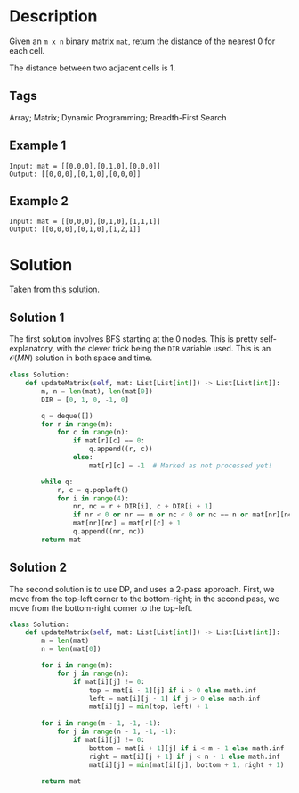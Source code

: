 # Description

Given an `m x n` binary matrix `mat`, return the distance of the nearest 0 for each cell.

The distance between two adjacent cells is 1.

## Tags

Array; Matrix; Dynamic Programming; Breadth-First Search

## Example 1

```
Input: mat = [[0,0,0],[0,1,0],[0,0,0]]
Output: [[0,0,0],[0,1,0],[0,0,0]]
```

## Example 2

```
Input: mat = [[0,0,0],[0,1,0],[1,1,1]]
Output: [[0,0,0],[0,1,0],[1,2,1]]
```

# Solution

Taken from [this solution](https://leetcode.com/problems/01-matrix/solutions/1369741/c-java-python-bfs-dp-solutions-with-picture-clean-concise-o-1-space/).

## Solution 1

The first solution involves BFS starting at the 0 nodes. This is pretty self-explanatory, with the clever trick being the `DIR` variable used. This is an $\mathcal{O}(MN)$ solution in both space and time.

```py
class Solution:
    def updateMatrix(self, mat: List[List[int]]) -> List[List[int]]:
        m, n = len(mat), len(mat[0])
        DIR = [0, 1, 0, -1, 0]

        q = deque([])
        for r in range(m):
            for c in range(n):
                if mat[r][c] == 0:
                    q.append((r, c))
                else:
                    mat[r][c] = -1  # Marked as not processed yet!

        while q:
            r, c = q.popleft()
            for i in range(4):
                nr, nc = r + DIR[i], c + DIR[i + 1]
                if nr < 0 or nr == m or nc < 0 or nc == n or mat[nr][nc] != -1: continue
                mat[nr][nc] = mat[r][c] + 1
                q.append((nr, nc))
        return mat
```

## Solution 2

The second solution is to use DP, and uses a 2-pass approach. First, we move from the top-left corner to the bottom-right; in the second pass, we move from the bottom-right corner to the top-left. 

```py
class Solution:
    def updateMatrix(self, mat: List[List[int]]) -> List[List[int]]:
        m = len(mat)
        n = len(mat[0])

        for i in range(m):
            for j in range(n):
                if mat[i][j] != 0:
                    top = mat[i - 1][j] if i > 0 else math.inf
                    left = mat[i][j - 1] if j > 0 else math.inf
                    mat[i][j] = min(top, left) + 1
        
        for i in range(m - 1, -1, -1):
            for j in range(n - 1, -1, -1):
                if mat[i][j] != 0:
                    bottom = mat[i + 1][j] if i < m - 1 else math.inf
                    right = mat[i][j + 1] if j < n - 1 else math.inf
                    mat[i][j] = min(mat[i][j], bottom + 1, right + 1)
        
        return mat
        
```
